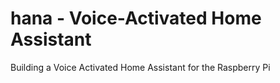 # hana - Voice-Activated Home Assistant

Building a Voice Activated Home Assistant for the Raspberry Pi

